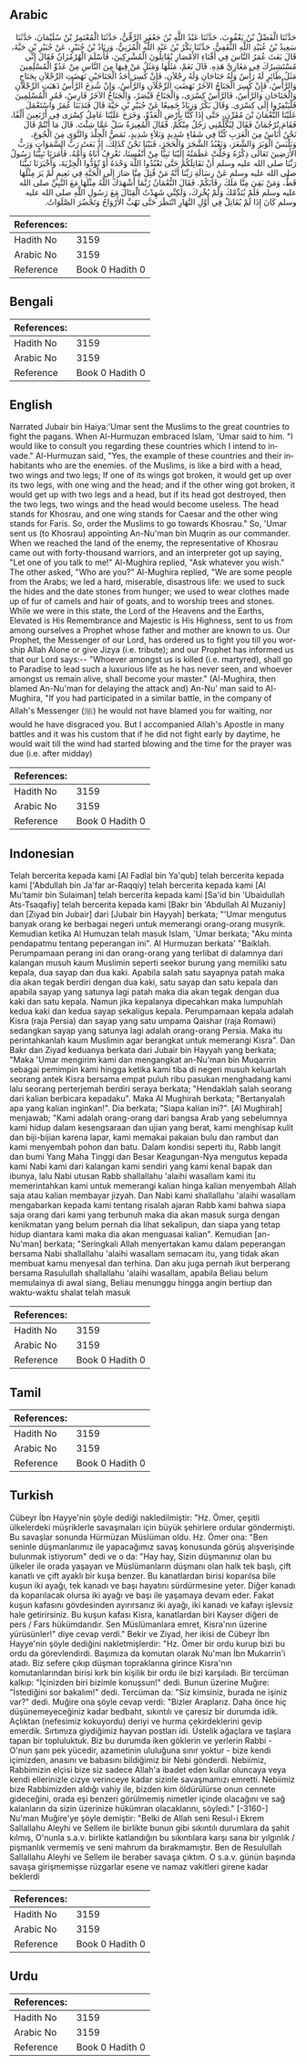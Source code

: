 ## Arabic


<div dir="rtl" lang="ar" style={{fontSize:'larger',backgroundColor:'#f8f9fa',padding:20}}>
حَدَّثَنَا الْفَضْلُ بْنُ يَعْقُوبَ، حَدَّثَنَا عَبْدُ اللَّهِ بْنُ جَعْفَرٍ الرَّقِّيُّ، حَدَّثَنَا الْمُعْتَمِرُ بْنُ سُلَيْمَانَ، حَدَّثَنَا سَعِيدُ بْنُ عُبَيْدِ اللَّهِ الثَّقَفِيُّ، حَدَّثَنَا بَكْرُ بْنُ عَبْدِ اللَّهِ الْمُزَنِيُّ، وَزِيَادُ بْنُ جُبَيْرٍ، عَنْ جُبَيْرِ بْنِ حَيَّةَ، قَالَ بَعَثَ عُمَرُ النَّاسَ فِي أَفْنَاءِ الأَمْصَارِ يُقَاتِلُونَ الْمُشْرِكِينَ، فَأَسْلَمَ الْهُرْمُزَانُ فَقَالَ إِنِّي مُسْتَشِيرُكَ فِي مَغَازِيَّ هَذِهِ‏.‏ قَالَ نَعَمْ، مَثَلُهَا وَمَثَلُ مَنْ فِيهَا مِنَ النَّاسِ مِنْ عَدُوِّ الْمُسْلِمِينَ مَثَلُ طَائِرٍ لَهُ رَأْسٌ وَلَهُ جَنَاحَانِ وَلَهُ رِجْلاَنِ، فَإِنْ كُسِرَ أَحَدُ الْجَنَاحَيْنِ نَهَضَتِ الرِّجْلاَنِ بِجَنَاحٍ وَالرَّأْسُ، فَإِنْ كُسِرَ الْجَنَاحُ الآخَرُ نَهَضَتِ الرِّجْلاَنِ وَالرَّأْسُ، وَإِنْ شُدِخَ الرَّأْسُ ذَهَبَتِ الرِّجْلاَنِ وَالْجَنَاحَانِ وَالرَّأْسُ، فَالرَّأْسُ كِسْرَى، وَالْجَنَاحُ قَيْصَرُ، وَالْجَنَاحُ الآخَرُ فَارِسُ، فَمُرِ الْمُسْلِمِينَ فَلْيَنْفِرُوا إِلَى كِسْرَى‏.‏ وَقَالَ بَكْرٌ وَزِيَادٌ جَمِيعًا عَنْ جُبَيْرِ بْنِ حَيَّةَ قَالَ فَنَدَبَنَا عُمَرُ وَاسْتَعْمَلَ عَلَيْنَا النُّعْمَانَ بْنَ مُقَرِّنٍ، حَتَّى إِذَا كُنَّا بِأَرْضِ الْعَدُوِّ، وَخَرَجَ عَلَيْنَا عَامِلُ كِسْرَى فِي أَرْبَعِينَ أَلْفًا، فَقَامَ تُرْجُمَانٌ فَقَالَ لِيُكَلِّمْنِي رَجُلٌ مِنْكُمْ‏.‏ فَقَالَ الْمُغِيرَةُ سَلْ عَمَّا شِئْتَ‏.‏ قَالَ مَا أَنْتُمْ قَالَ نَحْنُ أُنَاسٌ مِنَ الْعَرَبِ كُنَّا فِي شَقَاءٍ شَدِيدٍ وَبَلاَءٍ شَدِيدٍ، نَمَصُّ الْجِلْدَ وَالنَّوَى مِنَ الْجُوعِ، وَنَلْبَسُ الْوَبَرَ وَالشَّعَرَ، وَنَعْبُدُ الشَّجَرَ وَالْحَجَرَ، فَبَيْنَا نَحْنُ كَذَلِكَ، إِذْ بَعَثَ رَبُّ السَّمَوَاتِ وَرَبُّ الأَرَضِينَ تَعَالَى ذِكْرُهُ وَجَلَّتْ عَظَمَتُهُ إِلَيْنَا نَبِيًّا مِنْ أَنْفُسِنَا، نَعْرِفُ أَبَاهُ وَأُمَّهُ، فَأَمَرَنَا نَبِيُّنَا رَسُولُ رَبِّنَا صلى الله عليه وسلم أَنْ نَقَاتِلَكُمْ حَتَّى تَعْبُدُوا اللَّهَ وَحْدَهُ أَوْ تُؤَدُّوا الْجِزْيَةَ، وَأَخْبَرَنَا نَبِيُّنَا صلى الله عليه وسلم عَنْ رِسَالَةِ رَبِّنَا أَنَّهُ مَنْ قُتِلَ مِنَّا صَارَ إِلَى الْجَنَّةِ فِي نَعِيمٍ لَمْ يَرَ مِثْلَهَا قَطُّ، وَمَنْ بَقِيَ مِنَّا مَلَكَ رِقَابَكُمْ‏.‏ فَقَالَ النُّعْمَانُ رُبَّمَا أَشْهَدَكَ اللَّهُ مِثْلَهَا مَعَ النَّبِيِّ صلى الله عليه وسلم فَلَمْ يُنَدِّمْكَ وَلَمْ يُخْزِكَ، وَلَكِنِّي شَهِدْتُ الْقِتَالَ مَعَ رَسُولِ اللَّهِ صلى الله عليه وسلم كَانَ إِذَا لَمْ يُقَاتِلْ فِي أَوَّلِ النَّهَارِ انْتَظَرَ حَتَّى تَهُبَّ الأَرْوَاحُ وَتَحْضُرَ الصَّلَوَاتُ‏.‏
</div>
<div style={{backgroundColor:'#f8f9fa',padding:20, marginBottom: 10}}><table> <thead> <tr> <th>References:</th> <th></th> </tr> </thead> <tbody><tr><td>Hadith No</td><td>3159</td></tr><tr><td>Arabic No</td><td>3159</td></tr><tr><td>Reference</td><td>Book 0 Hadith 0</td></tr></tbody></table></div>

## Bengali


<div dir="ltr" lang="bn" style={{fontSize:'larger',backgroundColor:'#f8f9fa',padding:20}}>

</div>
<div style={{backgroundColor:'#f8f9fa',padding:20, marginBottom: 10}}><table> <thead> <tr> <th>References:</th> <th></th> </tr> </thead> <tbody><tr><td>Hadith No</td><td>3159</td></tr><tr><td>Arabic No</td><td>3159</td></tr><tr><td>Reference</td><td>Book 0 Hadith 0</td></tr></tbody></table></div>

## English


<div dir="ltr" lang="en" style={{fontSize:'larger',backgroundColor:'#f8f9fa',padding:20}}>
Narrated Jubair bin Haiya:'Umar sent the Muslims to the great countries to fight the pagans. When Al-Hurmuzan embraced Islam, 'Umar said to him. "I would like to consult you regarding these countries which I intend to invade." Al-Hurmuzan said, "Yes, the example of these countries and their inhabitants who are the enemies. of the Muslims, is like a bird with a head, two wings and two legs; If one of its wings got broken, it would get up over its two legs, with one wing and the head; and if the other wing got broken, it would get up with two legs and a head, but if its head got destroyed, then the two legs, two wings and the head would become useless. The head stands for Khosrau, and one wing stands for Caesar and the other wing stands for Faris. So, order the Muslims to go towards Khosrau." So, 'Umar sent us (to Khosrau) appointing An-Nu'man bin Muqrin as our commander. When we reached the land of the enemy, the representative of Khosrau came out with forty-thousand warriors, and an interpreter got up saying, "Let one of you talk to me!" Al-Mughira replied, "Ask whatever you wish." The other asked, "Who are you?" Al-Mughira replied, "We are some people from the Arabs; we led a hard, miserable, disastrous life: we used to suck the hides and the date stones from hunger; we used to wear clothes made up of fur of camels and hair of goats, and to worship trees and stones. While we were in this state, the Lord of the Heavens and the Earths, Elevated is His Remembrance and Majestic is His Highness, sent to us from among ourselves a Prophet whose father and mother are known to us. Our Prophet, the Messenger of our Lord, has ordered us to fight you till you worship Allah Alone or give Jizya (i.e. tribute); and our Prophet has informed us that our Lord says:-- "Whoever amongst us is killed (i.e. martyred), shall go to Paradise to lead such a luxurious life as he has never seen, and whoever amongst us remain alive, shall become your master." (Al-Mughira, then blamed An-Nu'man for delaying the attack and) An-Nu' man said to Al-Mughira, "If you had participated in a similar battle, in the company of Allah's Messenger (ﷺ) he would not have blamed you for waiting, nor would he have disgraced you. But I accompanied Allah's Apostle in many battles and it was his custom that if he did not fight early by daytime, he would wait till the wind had started blowing and the time for the prayer was due (i.e. after midday)
</div>
<div style={{backgroundColor:'#f8f9fa',padding:20, marginBottom: 10}}><table> <thead> <tr> <th>References:</th> <th></th> </tr> </thead> <tbody><tr><td>Hadith No</td><td>3159</td></tr><tr><td>Arabic No</td><td>3159</td></tr><tr><td>Reference</td><td>Book 0 Hadith 0</td></tr></tbody></table></div>

## Indonesian


<div dir="ltr" lang="id" style={{fontSize:'larger',backgroundColor:'#f8f9fa',padding:20}}>
Telah bercerita kepada kami [Al Fadlal bin Ya'qub] telah bercerita kepada kami ['Abdullah bin Ja'far ar-Raqqiy] telah bercerita kepada kami [Al Mu'tamir bin Sulaiman] telah bercerita kepada kami [Sa'id bin 'Ubaidullah Ats-Tsaqafiy] telah bercerita kepada kami [Bakr bin 'Abdullah Al Muzaniy] dan [Ziyad bin Jubair] dari [Jubair bin Hayyah] berkata; "'Umar mengutus banyak orang ke berbagai negeri untuk memerangi orang-orang musyrik. Kemudian ketika Al Humuzan telah masuk Islam, 'Umar berkata; "Aku minta pendapatmu tentang peperangan ini". Al Hurmuzan berkata' "Baiklah. Perumpamaan perang ini dan orang-orang yang terlibat di dalamnya dari kalangan musuh kaum Muslimin seperti seekor burung yang memiliki satu kepala, dua sayap dan dua kaki. Apabila salah satu sayapnya patah maka dia akan tegak berdiri dengan dua kaki, satu sayap dan satu kepala dan apabila sayap yang satunya lagi patah maka dia akan tegak dengan dua kaki dan satu kepala. Namun jika kepalanya dipecahkan maka lumpuhlah kedua kaki dan kedua sayap sekaligus kepala. Perumpamaan kepala adalah Kisra (raja Persia) dan sayap yang satu umpama Qaishar (raja Romawi) sedangkan sayap yang satunya lagi adalah orang-orang Persia. Maka itu perintahkanlah kaum Muslimin agar berangkat untuk memerangi Kisra". Dan Bakr dan Ziyad keduanya berkata dari Jubair bin Hayyah yang berkata; "Maka 'Umar mengirim kami dan mengangkat an-Nu'man bin Muqarrin sebagai pemimpin kami hingga ketika kami tiba di negeri musuh keluarlah seorang antek Kisra bersama empat puluh ribu pasukan menghadang kami lalu seorang perterjemah berdiri seraya berkata; "Hendaklah salah seorang dari kalian berbicara kepadaku". Maka Al Mughirah berkata; "Bertanyalah apa yang kalian inginkan!". Dia berkata; "Siapa kalian ini?". [Al Mughirah] menjawab; "Kami adalah orang-orang dari bangsa Arab yang sebelumnya kami hidup dalam kesengsaraan dan ujian yang berat, kami menghisap kulit dan biji-bijian karena lapar, kami memakai pakaian bulu dan rambut dan kami menyembah pohon dan batu. Dalam kondisi seperti itu, Rabb langit dan bumi Yang Maha Tinggi dan Besar Keagungan-Nya mengutus kepada kami Nabi kami dari kalangan kami sendiri yang kami kenal bapak dan ibunya, lalu Nabi utusan Rabb shallallahu 'alaihi wasallam kami itu memerintahkan kami untuk memerangi kalian hinga kalian menyembah Allah saja atau kalian membayar jizyah. Dan Nabi kami shallallahu 'alaihi wasallam mengabarkan kepada kami tentang risalah ajaran Rabb kami bahwa siapa saja orang dari kami yang terbunuh maka dia akan masuk surga dengan kenikmatan yang belum pernah dia lihat sekalipun, dan siapa yang tetap hidup diantara kami maka dia akan menguasai kalian". Kemudian [an-Nu'man] berkata; "Seringkali Allah menyertakan kamu dalam peperangan bersama Nabi shallallahu 'alaihi wasallam semacam itu, yang tidak akan membuat kamu menyesal dan terhina. Dan aku juga pernah ikut berperang bersama Rasulullah shallallahu 'alaihi wasallam, apabila Beliau belum memulainya di awal siang, Beliau menunggu hingga angin bertiup dan waktu-waktu shalat telah masuk
</div>
<div style={{backgroundColor:'#f8f9fa',padding:20, marginBottom: 10}}><table> <thead> <tr> <th>References:</th> <th></th> </tr> </thead> <tbody><tr><td>Hadith No</td><td>3159</td></tr><tr><td>Arabic No</td><td>3159</td></tr><tr><td>Reference</td><td>Book 0 Hadith 0</td></tr></tbody></table></div>

## Tamil


<div dir="ltr" lang="ta" style={{fontSize:'larger',backgroundColor:'#f8f9fa',padding:20}}>

</div>
<div style={{backgroundColor:'#f8f9fa',padding:20, marginBottom: 10}}><table> <thead> <tr> <th>References:</th> <th></th> </tr> </thead> <tbody><tr><td>Hadith No</td><td>3159</td></tr><tr><td>Arabic No</td><td>3159</td></tr><tr><td>Reference</td><td>Book 0 Hadith 0</td></tr></tbody></table></div>

## Turkish


<div dir="ltr" lang="tr" style={{fontSize:'larger',backgroundColor:'#f8f9fa',padding:20}}>
Cübeyr İbn Hayye'nin şöyle dediği nakledilmiştir: "Hz. Ömer, çeşitli ülkelerdeki müşriklerle savaşmaları için büyük şehirlere ordular göndermişti. Bu savaşlar sonunda Hürmüzan Müslüman oldu. Hz. Ömer ona: "Ben seninle düşmanlarımız ile yapacağımız savaş konusunda görüş alışverişinde bulunmak istiyorum" dedi ve o da: "Hay hay, Sizin düşmanınız olan bu ülkeler ile orada yaşayan ve Müslümanların düşmanı olan halk tek başlı, çift kanatlı ve çift ayaklı bir kuşa benzer. Bu kanatlardan birisi koparılsa bile kuşun iki ayağı, tek kanadı ve başı hayatını sürdürmesine yeter. Diğer kanadı da koparılacak olursa iki ayağı ve başı ile yaşamaya devam eder. Fakat kuşun kafasını gövdesinden ayırırsanız iki ayağı, iki kanadı ve kafayı işlevsiz hale getirirsiniz. Bu kuşun kafası Kisra, kanatlardan biri Kayser diğeri de pers / Fars hükümdarıdır. Sen Müslümanlara emret, Kisra'nın üzerine yürüsünler!" diye cevap verdi." Bekir ve Ziyad, her ikisi de Cübeyr İbn Hayye'nin şöyle dediğini nakletmişlerdir: "Hz. Ömer bir ordu kurup bizi bu ordu da görevlendirdi. Başımıza da komutan olarak Nu'man İbn Mukarrin'i atadı. Biz sefere çıkıp düşman topraklarına girince Kisra'nın komutanlarından birisi kırk bin kişilik bir ordu ile bizi karşıladı. Bir tercüman kalkıp: "İçinizden biri bizimle konuşsun!" dedi. Bunun üzerine Muğıre: "İstediğini sor bakalım!" dedi. Tercüman da: "Siz kimsiniz, burada ne işiniz var?" dedi. Muğire ona şöyle cevap verdi: "Bizler Araplarız. Daha önce hiç düşünemeyeceğiniz kadar bedbaht, sıkıntılı ve çaresiz bir durumda idik. Açlıktan (nefesimiz kokuyordu) deriyi ve hurma çekirdeklerini gevip emerdik. Sırtımıza giydiğimiz hayvan postları idi. Üstelik ağaçlara ve taşlara tapan bir topluluktuk. Biz bu durumda iken göklerin ve yerlerin Rabbi - O'nun şanı pek yücedir, azametinin ululuğuna sınır yoktur - bize kendi içimizden, anasını ve babasını bildiğimiz bir Nebi gönderdi. Nebiimiz, Rabbimizin elçisi bize siz sadece Allah'a ibadet eden kullar oluncaya veya kendi ellerinizle cizye verinceye kadar sizinle savaşmamızı emretti. Nebiimiz bize Rabbimizden aldığı vahiy ile, bizden kim öldürülürse onun cennete gideceğini, orada eşi benzeri görülmemiş nimetler içinde olacağını ve sağ kalanların da sizin üzerinize hükümran olacaklarını, söyledi." [-3160-] Nu'man Muğire'ye şöyle demiştir: "Belki de Allah seni Resul-i Ekrem Sallallahu Aleyhi ve Sellem ile birlikte bunun gibi sıkıntılı durumlara da şahit kılmış, O'nunla s.a.v. birlikte katlandığın bu sıkıntılara karşı sana bir yılgınlık / pişmanlık vermemiş ve seni mahrum da bırakmamıştır. Ben de Resulullah Sallallahu Aleyhi ve Sellem ile beraber savaşa çıktım. O s.a.v. günün başında savaşa girişmemişse rüzgarlar esene ve namaz vakitleri girene kadar beklerdi
</div>
<div style={{backgroundColor:'#f8f9fa',padding:20, marginBottom: 10}}><table> <thead> <tr> <th>References:</th> <th></th> </tr> </thead> <tbody><tr><td>Hadith No</td><td>3159</td></tr><tr><td>Arabic No</td><td>3159</td></tr><tr><td>Reference</td><td>Book 0 Hadith 0</td></tr></tbody></table></div>

## Urdu


<div dir="rtl" lang="ur" style={{fontSize:'larger',backgroundColor:'#f8f9fa',padding:20}}>

</div>
<div style={{backgroundColor:'#f8f9fa',padding:20, marginBottom: 10}}><table> <thead> <tr> <th>References:</th> <th></th> </tr> </thead> <tbody><tr><td>Hadith No</td><td>3159</td></tr><tr><td>Arabic No</td><td>3159</td></tr><tr><td>Reference</td><td>Book 0 Hadith 0</td></tr></tbody></table></div>